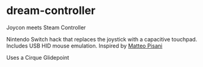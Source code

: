 # dream-controller
Joycon meets Steam Controller

Nintendo Switch hack that replaces the joystick with a capacitive touchpad. Includes USB HID mouse emulation.
Inspired by [Matteo Pisani](https://medium.com/@matteo.pisani.91/how-i-hacked-nintendo-joy-con-controller-8ac22d75b0b8)

Uses a Cirque Glidepoint
